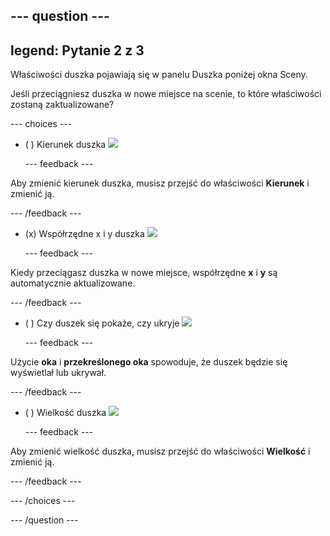 --- question ---
---
legend: Pytanie 2 z 3
---

Właściwości duszka pojawiają się w panelu Duszka poniżej okna Sceny.

Jeśli przeciągniesz duszka w nowe miejsce na scenie, to które właściwości zostaną zaktualizowane?

--- choices ---

- ( ) Kierunek duszka ![](images/direction.png)

  --- feedback ---

Aby zmienić kierunek duszka, musisz przejść do właściwości **Kierunek** i zmienić ją.

  --- /feedback ---

- (x) Współrzędne x i y duszka ![](images/coordinates.png)

  --- feedback ---

Kiedy przeciągasz duszka w nowe miejsce, współrzędne **x** i **y** są automatycznie aktualizowane.

  --- /feedback ---

- ( ) Czy duszek się pokaże, czy ukryje ![](images/visibility.png)

  --- feedback ---

Użycie **oka** i **przekreślonego oka** spowoduje, że duszek będzie się wyświetlał lub ukrywał.

  --- /feedback ---

- ( ) Wielkość duszka ![](images/size.png)

  --- feedback ---

Aby zmienić wielkość duszka, musisz przejść do właściwości **Wielkość** i zmienić ją.

  --- /feedback ---

--- /choices ---

--- /question ---

